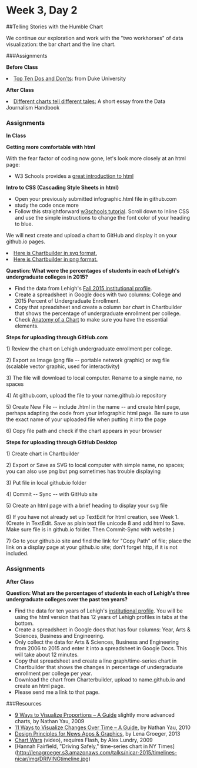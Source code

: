 # Week 3, Day 2 
##Telling Stories with the Humble Chart

We continue our exploration and work with the "two workhorses" of data visualization: the bar chart and the line chart.

###Assignments

**Before Class**

<li><a href=http://guides.library.duke.edu/datavis/topten>Top Ten Dos and Don'ts</a>: from Duke University</l1>

**After Class**
<li><a href="http://datajournalismhandbook.org/1.0/en/delivering_data_6.html">Different charts tell different tales:</a> A short essay from the Data Journalism Handbook</li>

<h3>Assignments</h3>

**In Class**

**Getting more comfortable with html**

With the fear factor of coding now gone, let's look more closely at an html page:
- W3 Schools provides a [great introduction to html](http://www.w3schools.com/html/html_intro.asp)

**Intro to CSS (Cascading Style Sheets in html)**
- Open your previously submitted infographic.html file in github.com
- study the code once more
- Follow this straightforward [w3schools tutorial](http://www.w3schools.com/html/html_css.asp). Scroll down to Inline CSS and use the simple instructions to change the font color of your heading to blue.

We will next create and upload a chart to GitHub and display it on your github.io pages.
<li><a href="http://jacklule.github.io/pages/SVGtest.html">Here is Chartbuilder in svg format.</a></li>
<li><a href="http://jacklule.github.io/pages/PNGtest.html">Here is Chartbuilder in png format.</a></li>

**Question: What were the percentages of students in each of Lehigh's undergraduate colleges in 2015?**
- Find the data from Lehigh's [Fall 2015 institutional profile](http://www.lehigh.edu/~oir/profiles/profile_files/LUprofile_2015.pdf).
- Create a spreadsheet in Google docs with two columns: College and 2015 Percent of Undergraduate Enrollment.
- Copy that spreadsheet and create a column bar chart in Chartbuilder that shows the percentage of undergraduate enrollment per college. 
- Check [Anatomy of a Chart](http://www.lamivo.com/tipsheets/anatomy_chart.pdf) to make sure you have the essential elements.

**Steps for uploading through GitHub.com**
<p>1) Review the chart on Lehigh undergraduate enrollment per college. </p>
<p>2) Export as Image (png file -- portable network graphic) or svg file (scalable vector graphic, used for interactivity) 
<p>3) The file will download to local computer. Rename to a single name, no spaces</p>
<p>4) At github.com, upload the file to your name.github.io repository</p>
<p>5) Create New File -- include .html in the name -- and create html page, perhaps adapting the code from your infographic html page. Be sure to use the exact name of your uploaded file when putting it into the page</p>
<p>6) Copy file path and check if the chart appears in your browser</p>

**Steps for uploading through GitHub Desktop**
<p>1) Create chart in Chartbuilder</p>
<p>2) Export or Save as SVG to local computer with simple name, no spaces; you can also use png but png sometimes has trouble displaying</p>
<p>3) Put file in local github.io folder</p>
<p>4) Commit -- Sync -- with GitHub site</p>
<p>5) Create an html page with a brief heading to display your svg file</p>
<p>6) If you have not already set up TextEdit for html creation, see Week 1. (Create in TextEdit. Save as plain text file unicode 8 and add html to Save. Make sure file is in github.io folder. Then Commit-Sync with website.)</p>
<p>7) Go to your github.io site and find the link for "Copy Path" of file; place the link on a display page at your github.io site; don't forget http, if it is not included.</p>

<h3>Assignments</h3>

**After Class**

**Question: What are the percentages of students in each of Lehigh's three undergraduate colleges over the past ten years?**
- Find the data for ten years of Lehigh's [institutional profile](http://www.lehigh.edu/~oir/profiles/profile.htm). You will be using the html version that has 12 years of Lehigh profiles in tabs at the bottom.
- Create a spreadsheet in Google docs that has four columns: Year, Arts & Sciences, Business and Engineering.
- Only collect the data for Arts & Sciences, Business and Engineering from 2006 to 2015 and enter it into a spreadsheet in Google Docs. This will take about 12 minutes.
- Copy that spreadsheet and create a line graph/time-series chart in Chartbuilder that shows the changes in percentage of undergraduate enrollment per college per year. 
- Download the chart from Charterbuilder, upload to name.github.io and create an html page.
- Please send me a link to that page.

###Resources
- [9 Ways to Visualize Proportions – A Guide](http://flowingdata.com/2009/11/25/9-ways-to-visualize-proportions-a-guide/) slightly more advanced charts, by Nathan Yau, 2009
- [11 Ways to Visualize Changes Over Time – A Guide](http://flowingdata.com/2010/01/07/11-ways-to-visualize-changes-over-time-a-guide/), by Nathan Yau, 2010
- [Design Principles for News Apps & Graphics](http://www.propublica.org/nerds/item/design-principles-for-news-apps-graphics), by Lena Groeger, 2013
- [Chart Wars](http://www.targetpointconsulting.com/ToThePoint/2010/01/05/chart-wars) (video), requires Flash, by Alex Lundry, 2009
- [Hannah Fairfield, "Driving Safely," time-series chart in NY Times]
(http://lenagroeger.s3.amazonaws.com/talks/nicar-2015/timelines-nicar/img/DRIVINGtimeline.jpg)

